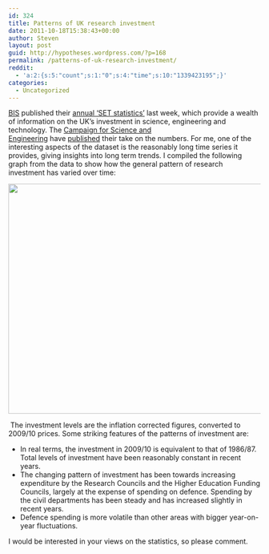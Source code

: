 ```yaml
---
id: 324
title: Patterns of UK research investment
date: 2011-10-18T15:38:43+00:00
author: Steven
layout: post
guid: http://hypotheses.wordpress.com/?p=168
permalink: /patterns-of-uk-research-investment/
reddit:
  - 'a:2:{s:5:"count";s:1:"0";s:4:"time";s:10:"1339423195";}'
categories:
  - Uncategorized
---
```

[BIS](http://www.bis.gov.uk/) published their [annual &#8216;SET statistics&#8217;](http://www.bis.gov.uk/policies/science/science-funding/set-stats) last week, which provide a wealth of information on the UK&#8217;s investment in science, engineering and technology. The [Campaign for Science and Engineering](http://sciencecampaign.org.uk/) have [published](http://sciencecampaign.org.uk/?p=7552) their take on the numbers. For me, one of the interesting aspects of the dataset is the reasonably long time series it provides, giving insights into long term trends. I compiled the following graph from the data to show how the general pattern of research investment has varied over time:

<p style="text-align:center;">
  <img class="aligncenter size-full wp-image-171" title="Graph of patterns of research investment" src="http://stevenhill.org.uk/wp-content/uploads/2011/10/research_funding1.png" alt="" width="700" height="459" />
</p>

<p style="text-align:left;">
   The investment levels are the inflation corrected figures, converted to 2009/10 prices. Some striking features of the patterns of investment are:
</p>

  * In real terms, the investment in 2009/10 is equivalent to that of 1986/87. Total levels of investment have been reasonably constant in recent years.
  * The changing pattern of investment has been towards increasing expenditure by the Research Councils and the Higher Education Funding Councils, largely at the expense of spending on defence. Spending by the civil departments has been steady and has increased slightly in recent years.
  * Defence spending is more volatile than other areas with bigger year-on-year fluctuations.

I would be interested in your views on the statistics, so please comment.